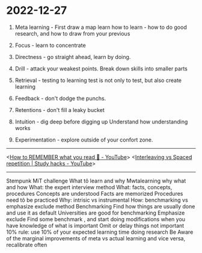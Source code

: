 # 2022-12-27

1. Meta learning - First draw a map
    learn how to learn - how to do good research, and how to draw from your previous

2. Focus - learn to concentrate
3. Directness - go straight ahead, learn by doing.  
4. Drill - attack your weakest points.
    Break down skills into smaller parts
5. Retrieval - testing to learning
test is not only to test, but also create learning
6. Feedback - don't dodge the punchs.
7. Retentions - don't fill a leaky bucket
8. Intuition - dig deep before digging up
Understand how understanding works
9. Experimentation - explore outside of your confort zone.

___

<[How to REMEMBER what you read 🧠 - YouTube](https://www.youtube.com/watch?v=H-vjo96n2JM)>
    <[Interleaving vs Spaced repetition | Study hacks - YouTube](https://www.youtube.com/watch?v=J-O5Y3TwrUk)>
___

Stempunk
MiT challenge
What tô learn and why
Mwtalearning why what and how
What: the expert interview method
What: facts,  concepts,  procedures
Concepts are understood
Facts are memorized
Procedures need tô be practiced
Why: intrisic vs instrumental
How: benchmarking vs emphasize exclude method
Benchmarking
Find how things are usually done and use it as default
Universities are good for benchmarking
Emphasize exclude
Find some benchmark , and start doing modifications when you have knowledge of what is important
Omit or delay things not important
10% rule: use 10% of your expected learning time doing research
Be Aware of the marginal improvements of meta vs actual learning and vice versa, recalibrate often
